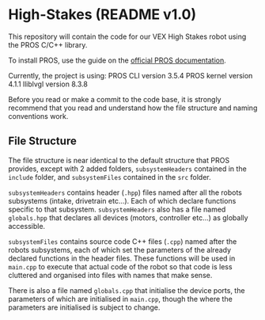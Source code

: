 # High-Stakes (README v1.0)

This repository will contain the code for our VEX High Stakes robot using the PROS C/C++ library. 

To install PROS, use the guide on the [official PROS documentation](https://pros.cs.purdue.edu/v5/index.html).

Currently, the project is using: 
PROS CLI version 3.5.4
PROS kernel version 4.1.1
lliblvgl version 8.3.8

Before you read or make a commit to the code base, it is strongly recommend that you read and understand how the file structure and naming conventions work.

## File Structure
The file structure is near identical to the default structure that PROS provides, except with 2 added folders, `subsystemHeaders` contained in the `include` folder, and `subsystemFiles` contained in the `src` folder.

`subsystemHeaders` contains header (`.hpp`) files named after all the robots subsystems (intake, drivetrain etc...). Each of which declare functions specific to that subsystem. `subsystemHeaders` also has a file named `globals.hpp` that declares all devices (motors, controller etc...) as globally accessible.

`subsystemFiles` contains source code C++ files (`.cpp`) named after the robots subsystems, each of which set the parameters of the already declared functions in the header files. These functions will be used in `main.cpp` to execute that actual code of the robot so that code is less cluttered and organised into files with names that make sense. 

There is also a file named `globals.cpp` that initialise the device ports, the parameters of which are initialised in `main.cpp`, though the where the parameters are initialised is subject to change.







